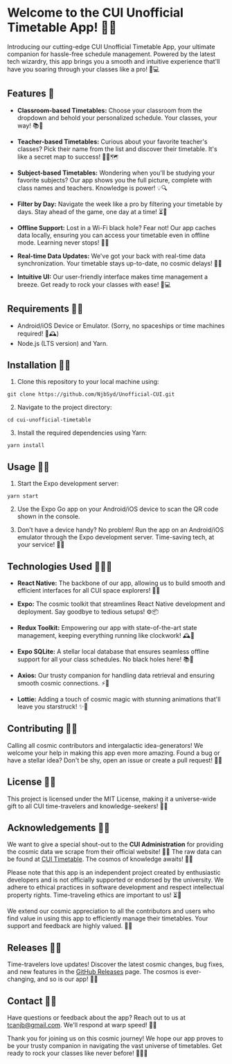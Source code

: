 # Welcome to the CUI Unofficial Timetable App! 🚀📅

Introducing our cutting-edge CUI Unofficial Timetable App, your ultimate companion for hassle-free schedule management. Powered by the latest tech wizardry, this app brings you a smooth and intuitive experience that'll have you soaring through your classes like a pro! 🚀💻

## Features 🌟

- **Classroom-based Timetables:** Choose your classroom from the dropdown and behold your personalized schedule. Your classes, your way! 📚🚀

- **Teacher-based Timetables:** Curious about your favorite teacher's classes? Pick their name from the list and discover their timetable. It's like a secret map to success! 👨‍🏫🗺️

- **Subject-based Timetables:** Wondering when you'll be studying your favorite subjects? Our app shows you the full picture, complete with class names and teachers. Knowledge is power! 💡🔍

- **Filter by Day:** Navigate the week like a pro by filtering your timetable by days. Stay ahead of the game, one day at a time! ⏳📅

- **Offline Support:** Lost in a Wi-Fi black hole? Fear not! Our app caches data locally, ensuring you can access your timetable even in offline mode. Learning never stops! 📶🚫

- **Real-time Data Updates:** We've got your back with real-time data synchronization. Your timetable stays up-to-date, no cosmic delays! 🔄🚀

- **Intuitive UI:** Our user-friendly interface makes time management a breeze. Get ready to rock your classes with ease! 🌟💻

## Requirements 📜🚀

- Android/iOS Device or Emulator. (Sorry, no spaceships or time machines required! 🚀🕰️)
- Node.js (LTS version) and Yarn.

## Installation 🚀🔧

1. Clone this repository to your local machine using:

```
git clone https://github.com/NjbSyd/Unofficial-CUI.git
```

2. Navigate to the project directory:

```
cd cui-unofficial-timetable
```

3. Install the required dependencies using Yarn:

```
yarn install
```

## Usage 🚀🚀

1. Start the Expo development server:

```
yarn start
```

2. Use the Expo Go app on your Android/iOS device to scan the QR code shown in the console.

3. Don't have a device handy? No problem! Run the app on an Android/iOS emulator through the Expo development server. Time-saving tech, at your service! 📱💨

## Technologies Used 👩‍💻🚀

- **React Native:** The backbone of our app, allowing us to build smooth and efficient interfaces for all CUI space explorers! 🚀🌌

- **Expo:** The cosmic toolkit that streamlines React Native development and deployment. Say goodbye to tedious setups! ⚙️📦

- **Redux Toolkit:** Empowering our app with state-of-the-art state management, keeping everything running like clockwork! 🕰️💼

- **Expo SQLite:** A stellar local database that ensures seamless offline support for all your class schedules. No black holes here! 📚🌠

- **Axios:** Our trusty companion for handling data retrieval and ensuring smooth cosmic connections. ⚡️🔗

- **Lottie:** Adding a touch of cosmic magic with stunning animations that'll leave you starstruck! ✨🌟

## Contributing 🌌🌟

Calling all cosmic contributors and intergalactic idea-generators! We welcome your help in making this app even more amazing. Found a bug or have a stellar idea? Don't be shy, open an issue or create a pull request! 🌠💬

## License 📜🚀

This project is licensed under the MIT License, making it a universe-wide gift to all CUI time-travelers and knowledge-seekers! 🎁🚀

## Acknowledgements 🙏🌌

We want to give a special shout-out to the **CUI Administration** for providing the cosmic data we scrape from their official website! 🌟🌌 The raw data can be found at [CUI Timetable](https://cuonline.cuiatd.edu.pk/Timetable/Timetable.aspx). The cosmos of knowledge awaits! 🚀💡

Please note that this app is an independent project created by enthusiastic developers and is not officially supported or endorsed by the university. We adhere to ethical practices in software development and respect intellectual property rights. Time-traveling ethics are important to us! ⏳🌌

We extend our cosmic appreciation to all the contributors and users who find value in using this app to efficiently manage their timetables. Your support and feedback are highly valued. 🙌🌟

## Releases 🚀🌌

Time-travelers love updates! Discover the latest cosmic changes, bug fixes, and new features in the [GitHub Releases](https://github.com/NjbSyd/Unofficial-CUI/releases) page. The cosmos is ever-changing, and so is our app! 🌌📰

## Contact 🚀🌟

Have questions or feedback about the app? Reach out to us at [tcanjb@gmail.com](mailto:tcanjb@gmail.com). We'll respond at warp speed! 🚀📨

Thank you for joining us on this cosmic journey! We hope our app proves to be your trusty companion in navigating the vast universe of timetables. Get ready to rock your classes like never before! 🚀🌟📅
